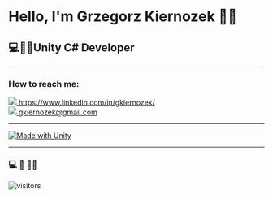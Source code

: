 <h1>Hello, I'm Grzegorz Kiernozek 🙋‍♂️</h1>
<h2>💻👨‍💻Unity C# Developer</h2>

<hr>

<h3>How to reach me:</h3>

<a href="https://www.linkedin.com/in/gkiernozek/"><img src="https://img.shields.io/badge/linkedin-%230077B5.svg?&style=for-the-badge&logo=linkedin&logoColor=white" /> https://www.linkedin.com/in/gkiernozek/</a>&nbsp;&nbsp;&nbsp;&nbsp; 
<br/>
<a href="mailto:gkiernozek@gmail.com"><img src="https://img.shields.io/badge/gmail-%23D14836.svg?&style=for-the-badge&logo=gmail&logoColor=white" /> gkiernozek@gmail.com</a>&nbsp;&nbsp;&nbsp;&nbsp;

<hr>

[![Made with Unity](https://img.shields.io/badge/Made%20with-Unity-57b9d3.svg?style=for-the-badge&logo=unity)](https://unity3d.com)

<hr>

<h3>💻 🤝 👨‍💻</h3> 

![visitors](https://visitor-badge.glitch.me/badge?page_id=fubar2077&left_color=green&right_color=red)
